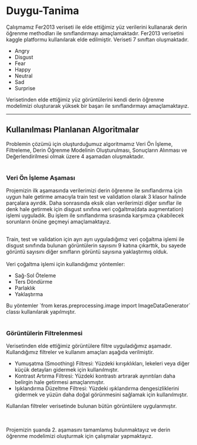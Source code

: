 # Duygu-Tanima
Çalışmamız Fer2013 veriseti ile elde ettiğimiz yüz verilerini kullanarak derin öğrenme methodları ile sınıflandırmayı amaçlamaktadır.
Fer2013 verisetini kaggle platformu kullanılarak elde edilmiştir. Veriseti 7 sınıftan oluşmaktadır.
<ul>
  <li>Angry</li>
  <li>Disgust</li>
  <li>Fear</li>
  <li>Happy</li>
  <li>Neutral</li>
  <li>Sad</li>
  <li>Surprise</li>
</ul> 

Verisetinden elde ettiğimiz yüz görüntülerini kendi derin öğrenme modelimizi oluşturarak yüksek bir başarı ile sınıflandırmayı amaçlamaktayız.
<hr>
<H2>Kullanılması Planlanan Algoritmalar</h2>
Problemin çözümü için oluşturduğumuz algoritmamız Veri Ön İşleme, Filtreleme, Derin Öğrenme Modelinin Oluşturulması, Sonuçların Alınması ve Değerlendirilmesi olmak üzere 4 aşamadan
oluşmaktadır.
<br><br>

<h3>Veri Ön İşleme Aşaması</h3>
Projemizin ilk aşamasında verilerimizi derin öğrenme ile sınıflandırma için uygun hale getirme amacıyla train test ve validation olarak 3 klasor halinde parçalara ayırdık. Daha sonrasında eksik olan verilerimizi diğer sınıflar ile denk hale getirmek için disgust sınıfına veri çoğaltma(data augmentation) işlemi uyguladık. Bu işlem ile sınıflandırma sırasında karşımıza çıkabilecek sorunların önüne geçmeyi amaçlamaktayız. 
<br><br>

Train, test ve validation için ayrı ayrı uyguladığımız veri çoğaltma işlemi ile disgust sınıfında bulunan görüntülerin sayısını 9 katına çıkarttık, bu sayede görüntü sayısını diğer sınıfların görüntü sayısına yaklaştırmış olduk. 
<br><br>
Veri çoğaltma işlemi için kullandığımız yöntemler:
<ul>
  <li>Sağ-Sol Öteleme</li>
  <li>Ters Döndürme</li>
  <li>Parlaklık</li>
  <li>Yaklaştırma</li>
</ul> 
Bu yöntemler `from keras.preprocessing.image import ImageDataGenerator` classı kullanılarak yapılmıştır.
<br><br>

<h3>Görüntülerin Filtrelenmesi</h3>
Verisetinden elde ettiğimiz görüntülere filtre uyguladığımız aşamadır. Kullandığımız filtreler ve kullanım amaçları aşağıda verilmiştir.
<ul>
  <li>Yumuşatma (Smoothing) Filtresi: Yüzdeki kırışıklıkları, lekeleri veya diğer küçük detayları gidermek için kullanılmıştır.</li>
  <li>Kontrast Artırma Filtresi: Yüzdeki kontrastı artırarak ayrıntıları daha belirgin hale getirmesi amaçlanmıştır.</li>
  <li>Işıklandırma Düzeltme Filtresi: Yüzdeki ışıklandırma dengesizliklerini gidermek ve yüzün daha doğal görünmesini sağlamak için kullanılmıştır.</li>
</ul> 
Kullanılan filtreler verisetinde bulunan bütün görüntülere uygulanmıştır. 




<br><br>
Projemizin şuanda 2. aşamasını tamamlamış bulunmaktayız ve derin öğrenme modelimizi oluşturmak için çalışmalar yapmaktayız.
